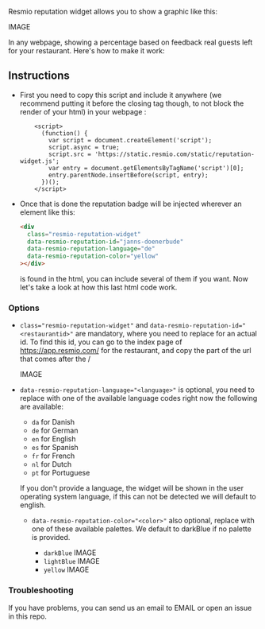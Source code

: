 Resmio reputation widget allows you to show a graphic like this:  

IMAGE  

In any webpage, showing a percentage based on feedback real guests left for your
restaurant. Here's how to make it work:

## Instructions ##
- First you need to copy this script and include it anywhere (we recommend
  putting it before the closing <body> tag though, to not block the render of
  your html) in your webpage :   

  ```
      <script>
        (function() {
          var script = document.createElement('script');
          script.async = true;
          script.src = 'https://static.resmio.com/static/reputation-widget.js';
          var entry = document.getElementsByTagName('script')[0];
          entry.parentNode.insertBefore(script, entry);
        })();
      </script>
   ```

- Once that is done the reputation badge will be injected wherever an element
  like this:  
  ```html
  <div
    class="resmio-reputation-widget"
    data-resmio-reputation-id="janns-doenerbude"
    data-resmio-reputation-language="de"
    data-resmio-reputation-color="yellow"
  ></div>
  ```
  is found in the html, you can include several of them if you want. Now let's
  take a look at how this last html code work.

### Options ###
- `class="resmio-reputation-widget"` and `data-resmio-reputation-id="<restaurantid>"`
  are mandatory, where you need to replace <restaurantid> for an actual
  id. To find this id, you can go to the index page of https://app.resmio.com/
  for the restaurant, and copy the part of the url that comes after the /

  IMAGE

- `data-resmio-reputation-language="<language>"` is optional, you need to
  replace <language> with one of the available language codes right now the
  following are available:
    - `da` for Danish  
    - `de` for German
    - `en` for English
    - `es` for Spanish
    - `fr` for French
    - `nl` for Dutch
    - `pt` for Portuguese

  If you don't provide a language, the widget will be shown in the user operating
  system language, if this can not be detected we will default to english.

  - `data-resmio-reputation-color="<color>"` also optional, replace <color>
    with one of these available palettes. We default to darkBlue if no palette
    is provided.
    - `darkBlue`
        IMAGE
    - `lightBlue`
        IMAGE
    - `yellow`
        IMAGE

### Troubleshooting ###
If you have problems, you can send us an email to EMAIL or open an issue in
 this repo.
